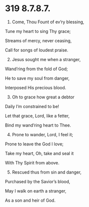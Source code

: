 # 319 8.7.8.7.

1.  Come, Thou Fount of ev’ry blessing,

Tune my heart to sing Thy grace;

Streams of mercy, never ceasing,

Call for songs of loudest praise.

2.  Jesus sought me when a stranger,

Wand’ring from the fold of God;

He to save my soul from danger,

Interposed His precious blood.

3.  Oh to grace how great a debtor

Daily I’m constrained to be!

Let that grace, Lord, like a fetter,

Bind my wand’ring heart to Thee.

4.  Prone to wander, Lord, I feel it;

Prone to leave the God I love;

Take my heart, Oh, take and seal it

With Thy Spirit from above.

5.  Rescued thus from sin and danger,

Purchased by the Savior’s blood,

May I walk on earth a stranger,

As a son and heir of God.

